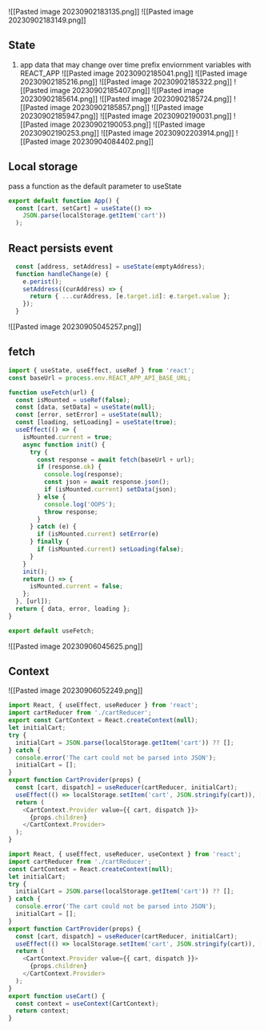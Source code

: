 
![[Pasted image 20230902183135.png]]
![[Pasted image 20230902183149.png]]
## State
1. app data that may change over time
prefix enviornment variables with REACT_APP 
![[Pasted image 20230902185041.png]]
![[Pasted image 20230902185216.png]]
![[Pasted image 20230902185322.png]]
![[Pasted image 20230902185407.png]]
![[Pasted image 20230902185614.png]]
![[Pasted image 20230902185724.png]]
![[Pasted image 20230902185857.png]]
![[Pasted image 20230902185947.png]]
![[Pasted image 20230902190031.png]]
![[Pasted image 20230902190053.png]]
![[Pasted image 20230902190253.png]]
![[Pasted image 20230902203914.png]]
![[Pasted image 20230904084402.png]]

## Local storage
pass a function as the default parameter to useState
```jsx
export default function App() {
  const [cart, setCart] = useState(() =>
    JSON.parse(localStorage.getItem('cart'))
  );
```
## React persists event 
```jsx
  const [address, setAddress] = useState(emptyAddress);
  function handleChange(e) {
    e.perist();
    setAddress((curAddress) => {
      return { ...curAddress, [e.target.id]: e.target.value };
    });
  }
```
![[Pasted image 20230905045257.png]]
## fetch
```jsx
import { useState, useEffect, useRef } from 'react';
const baseUrl = process.env.REACT_APP_API_BASE_URL;

function useFetch(url) {
  const isMounted = useRef(false);
  const [data, setData] = useState(null);
  const [error, setError] = useState(null);
  const [loading, setLoading] = useState(true);
  useEffect(() => {
    isMounted.current = true;
    async function init() {
      try {
        const response = await fetch(baseUrl + url);
        if (response.ok) {
          console.log(response);
          const json = await response.json();
          if (isMounted.current) setData(json);
        } else {
          console.log('OOPS');
          throw response;
        }
      } catch (e) {
        if (isMounted.current) setError(e)
      } finally {
        if (isMounted.current) setLoading(false);
      }
    }
    init();
    return () => {
      isMounted.current = false;
    };
  }, [url]);
  return { data, error, loading };
}

export default useFetch;
```
![[Pasted image 20230906045625.png]]
## Context
![[Pasted image 20230906052249.png]]
```jsx
import React, { useEffect, useReducer } from 'react';
import cartReducer from './cartReducer';
export const CartContext = React.createContext(null);
let initialCart;
try {
  initialCart = JSON.parse(localStorage.getItem('cart')) ?? [];
} catch {
  console.error('The cart could not be parsed into JSON');
  initialCart = [];
}
export function CartProvider(props) {
  const [cart, dispatch] = useReducer(cartReducer, initialCart);
  useEffect(() => localStorage.setItem('cart', JSON.stringify(cart)), [cart]);
  return (
    <CartContext.Provider value={{ cart, dispatch }}>
      {props.children}
    </CartContext.Provider>
  );
}
```
```jsx
import React, { useEffect, useReducer, useContext } from 'react';
import cartReducer from './cartReducer';
const CartContext = React.createContext(null);
let initialCart;
try {
  initialCart = JSON.parse(localStorage.getItem('cart')) ?? [];
} catch {
  console.error('The cart could not be parsed into JSON');
  initialCart = [];
}
export function CartProvider(props) {
  const [cart, dispatch] = useReducer(cartReducer, initialCart);
  useEffect(() => localStorage.setItem('cart', JSON.stringify(cart)), [cart]);
  return (
    <CartContext.Provider value={{ cart, dispatch }}>
      {props.children}
    </CartContext.Provider>
  );
}
export function useCart() {
  const context = useContext(CartContext);
  return context;
}
```
